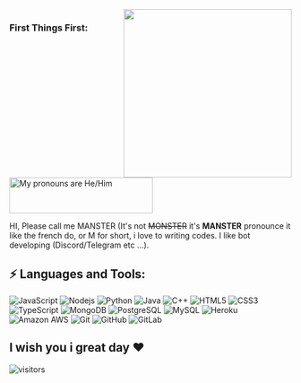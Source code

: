 <img align='right' src='https://media.giphy.com/media/bcKmIWkUMCjVm/giphy.gif' width='300"'>



### First Things First:
<a href="https://pronouns.vercel.app" title="Add pronouns to your own profile">
  <img src="https://pronouns.vercel.app/He/Him?gradient=stellar" width="256" height="64" alt="My pronouns are He/Him">
</a>

HI, Please call me MANSTER (It's not ~~MONSTER~~ it's __MANSTER__ pronounce it like the french do, or M for short, i love to writing codes. I like bot developing (Discord/Telegram etc ...).

## ⚡ Languages and Tools:
![JavaScript](https://img.shields.io/badge/-JavaScript-black?style=flat-square&logo=javascript)
![Nodejs](https://img.shields.io/badge/-Nodejs-black?style=flat-square&logo=Node.js)
![Python](https://img.shields.io/badge/-Python-black?style=flat-square&logo=Python)
![Java](https://img.shields.io/badge/-java-E34A86?style=flat-square&logo=java)
![C++](https://img.shields.io/badge/-C++-00599C?style=flat-square&logo=c)
![HTML5](https://img.shields.io/badge/-HTML5-E34F26?style=flat-square&logo=html5&logoColor=white)
![CSS3](https://img.shields.io/badge/-CSS3-1572B6?style=flat-square&logo=css3)
![TypeScript](https://img.shields.io/badge/-TypeScript-007ACC?style=flat-square&logo=typescript)
![MongoDB](https://img.shields.io/badge/-MongoDB-black?style=flat-square&logo=mongodb)
![PostgreSQL](https://img.shields.io/badge/-PostgreSQL-336791?style=flat-square&logo=postgresql)
![MySQL](https://img.shields.io/badge/-MySQL-black?style=flat-square&logo=mysql)
![Heroku](https://img.shields.io/badge/-Heroku-430098?style=flat-square&logo=heroku)
![Amazon AWS](https://img.shields.io/badge/Amazon%20AWS-232F3E?style=flat-square&logo=amazon-aws)
![Git](https://img.shields.io/badge/-Git-black?style=flat-square&logo=git)
![GitHub](https://img.shields.io/badge/-GitHub-181717?style=flat-square&logo=github)
![GitLab](https://img.shields.io/badge/-GitLab-FCA121?style=flat-square&logo=gitlab)

## I wish you i great day ❤️
![visitors](https://visitor-badge.glitch.me/badge?page_id=MANSTER.MANSTER)
